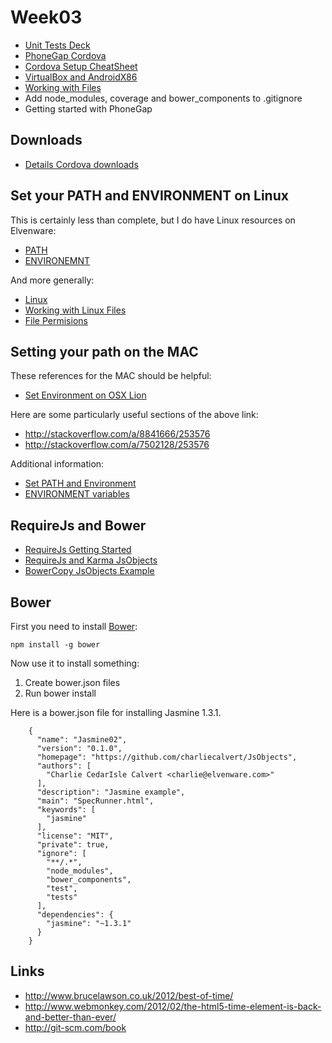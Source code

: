 Week03
======

- [Unit Tests Deck](http://bit.ly/1dTjs8h)
- [PhoneGap Cordova](http://www.elvenware.com/charlie/development/android/PhoneGap.html)
- [Cordova Setup CheatSheet](http://localhost:33222/charlie/development/android/PhoneGap.html#the-phonegapcordova-setup-cheat-sheet)
- [VirtualBox and AndroidX86](http://www.elvenware.com/charlie/development/android/Androidx86.shtml)
- [Working with Files](http://bit.ly/1jzIpHU)
- Add node_modules, coverage and bower_components to .gitignore
- Getting started with PhoneGap

Downloads
---------

- [Details Cordova downloads](http://localhost:33222/charlie/development/android/PhoneGap.html#setupPhoneGap)


Set your PATH and ENVIRONMENT on Linux
----------------------

This is certainly less than complete, but I do have Linux resources on Elvenware:

- [PATH](http://elvenware.com/charlie/os/linux/LinuxDays/LinuxFAQ.html#path)
- [ENVIRONEMNT](http://elvenware.com/charlie/os/linux/LinuxDays/LinuxFAQ.html#BashProfileBashRC)

And more generally:

- [Linux](http://elvenware.com/charlie/os/linux/index.html)
- [Working with Linux Files](http://elvenware.com/charlie/os/linux/LinuxFiles.html)
- [File Permisions](http://elvenware.com/charlie/os/linux/LinuxFiles.html#fileOverview)

Setting your path on the MAC
----------------------------

These references for the MAC should be helpful:

- [Set Environment on OSX Lion](http://stackoverflow.com/questions/7501678/set-environment-variables-on-mac-os-x-lion)

Here are some particularly useful sections of the above link:

- <http://stackoverflow.com/a/8841666/253576>
- <http://stackoverflow.com/a/7502128/253576>

Additional information:

- [Set PATH and Environment](http://www.cyberciti.biz/faq/appleosx-bash-unix-change-set-path-environment-variable/)
- [ENVIRONMENT variables](http://apple.stackexchange.com/questions/106778/how-do-i-set-environment-variables-on-os-x)

RequireJs and Bower
-------------------

- [RequireJs Getting Started](https://github.com/charliecalvert/JsObjects/tree/master/JavaScript/Design/RequireJs01)
- [RequireJs and Karma JsObjects](https://github.com/charliecalvert/JsObjects/tree/master/JavaScript/UnitTests/Jasmine02)
- [BowerCopy JsObjects Example](https://github.com/charliecalvert/JsObjects/tree/master/JavaScript/UnitTests/Jasmine05)

Bower
------

First you need to install [Bower](http://bower.io/):

	npm install -g bower
	
Now use it to install something:

1. Create bower.json files
2. Run bower install

Here is a bower.json file for installing Jasmine 1.3.1.

```
	{
	  "name": "Jasmine02",
	  "version": "0.1.0",
	  "homepage": "https://github.com/charliecalvert/JsObjects",
	  "authors": [
		"Charlie CedarIsle Calvert <charlie@elvenware.com>"
	  ],
	  "description": "Jasmine example",
	  "main": "SpecRunner.html",
	  "keywords": [
		"jasmine"
	  ],
	  "license": "MIT",
	  "private": true,
	  "ignore": [
		"**/.*",
		"node_modules",
		"bower_components",
		"test",
		"tests"    
	  ],
	  "dependencies": {
		"jasmine": "~1.3.1"
	  }
	}
```

Links
-----

-   <http://www.brucelawson.co.uk/2012/best-of-time/>
-   <http://www.webmonkey.com/2012/02/the-html5-time-element-is-back-and-better-than-ever/>
-   <http://git-scm.com/book>

